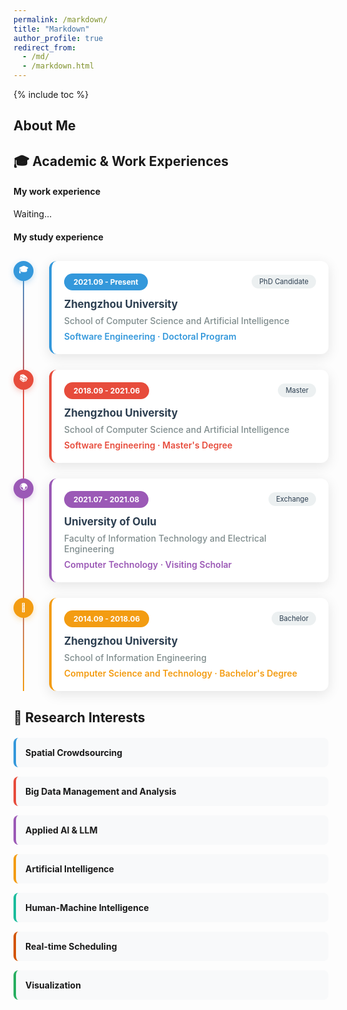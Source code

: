 ```yaml
---
permalink: /markdown/
title: "Markdown"
author_profile: true
redirect_from: 
  - /md/
  - /markdown.html
---
```


{% include toc %}

## About Me

## 🎓 Academic & Work Experiences

#### My work experience

Waiting...

#### My study experience

<style>
.hybrid-timeline {
  position: relative;
  margin: 30px 0;
}

.timeline-connector {
  position: absolute;
  left: 15px;
  top: 0;
  bottom: 0;
  width: 2px;
  background: linear-gradient(to bottom, #3498db, #e74c3c, #9b59b6, #f39c12);
  z-index: 1;
}

.timeline-item {
  position: relative;
  z-index: 2;
  margin-bottom: 25px;
  transition: all 0.3s ease;
}

.timeline-item:hover {
  transform: translateY(-3px);
}

.timeline-node {
  position: relative;
  margin-right: 25px;
  flex-shrink: 0;
  transition: all 0.3s ease;
}

.timeline-item:hover .timeline-node {
  transform: scale(1.1);
}

.timeline-card {
  flex: 1;
  background: white;
  padding: 20px;
  border-radius: 12px;
  box-shadow: 0 5px 20px rgba(0,0,0,0.1);
  border-left: 4px solid #3498db;
  transition: all 0.3s ease;
  cursor: pointer;
}

.timeline-card:hover {
  box-shadow: 0 10px 30px rgba(0,0,0,0.15);
  transform: translateX(8px);
}

.time-badge {
  background: #3498db;
  color: white;
  padding: 6px 15px;
  border-radius: 20px;
  font-size: 0.85em;
  font-weight: bold;
  transition: all 0.3s ease;
}

.degree-badge {
  background: #ecf0f1;
  color: #2c3e50;
  padding: 4px 12px;
  border-radius: 15px;
  font-size: 0.8em;
  transition: all 0.3s ease;
}

.timeline-card:hover .time-badge {
  transform: scale(1.05);
  box-shadow: 0 3px 10px rgba(0,0,0,0.2);
}

.timeline-card:hover .degree-badge {
  background: #34495e;
  color: white;
}
</style>

<div class="hybrid-timeline">
  <div class="timeline-connector"></div>

  <div class="timeline-item">
    <div style="display: flex; align-items: flex-start;">
      <div class="timeline-node">
        <div style="width: 32px; height: 32px; background: #3498db; border-radius: 50%; display: flex; align-items: center; justify-content: center; color: white; font-weight: bold; font-size: 0.9em; box-shadow: 0 3px 10px rgba(52, 152, 219, 0.3);">🎓</div>
      </div>
      <div class="timeline-card" style="border-left-color: #3498db;">
        <div style="display: flex; justify-content: space-between; align-items: center; margin-bottom: 12px;">
          <span class="time-badge" style="background: #3498db;">2021.09 - Present</span>
          <span class="degree-badge">PhD Candidate</span>
        </div>
        <h4 style="margin: 0 0 8px 0; color: #2c3e50; font-size: 1.2em; transition: color 0.3s ease;">Zhengzhou University</h4>
        <div style="color: #7f8c8d; margin-bottom: 8px; font-weight: 500; transition: color 0.3s ease;">School of Computer Science and Artificial Intelligence</div>
        <div style="color: #3498db; font-weight: 600; transition: color 0.3s ease;">Software Engineering · Doctoral Program</div>
      </div>
    </div>
  </div>

  <div class="timeline-item">
    <div style="display: flex; align-items: flex-start;">
      <div class="timeline-node">
        <div style="width: 32px; height: 32px; background: #e74c3c; border-radius: 50%; display: flex; align-items: center; justify-content: center; color: white; font-weight: bold; font-size: 0.9em; box-shadow: 0 3px 10px rgba(231, 76, 60, 0.3);">📚</div>
      </div>
      <div class="timeline-card" style="border-left-color: #e74c3c;">
        <div style="display: flex; justify-content: space-between; align-items: center; margin-bottom: 12px;">
          <span class="time-badge" style="background: #e74c3c;">2018.09 - 2021.06</span>
          <span class="degree-badge">Master</span>
        </div>
        <h4 style="margin: 0 0 8px 0; color: #2c3e50; font-size: 1.2em; transition: color 0.3s ease;">Zhengzhou University</h4>
        <div style="color: #7f8c8d; margin-bottom: 8px; font-weight: 500; transition: color 0.3s ease;">School of Computer Science and Artificial Intelligence</div>
        <div style="color: #e74c3c; font-weight: 600; transition: color 0.3s ease;">Software Engineering · Master's Degree</div>
      </div>
    </div>
  </div>

  <div class="timeline-item">
    <div style="display: flex; align-items: flex-start;">
      <div class="timeline-node">
        <div style="width: 32px; height: 32px; background: #9b59b6; border-radius: 50%; display: flex; align-items: center; justify-content: center; color: white; font-weight: bold; font-size: 0.9em; box-shadow: 0 3px 10px rgba(155, 89, 182, 0.3);">🌍</div>
      </div>
      <div class="timeline-card" style="border-left-color: #9b59b6;">
        <div style="display: flex; justify-content: space-between; align-items: center; margin-bottom: 12px;">
          <span class="time-badge" style="background: #9b59b6;">2021.07 - 2021.08</span>
          <span class="degree-badge">Exchange</span>
        </div>
        <h4 style="margin: 0 0 8px 0; color: #2c3e50; font-size: 1.2em; transition: color 0.3s ease;">University of Oulu</h4>
        <div style="color: #7f8c8d; margin-bottom: 8px; font-weight: 500; transition: color 0.3s ease;">Faculty of Information Technology and Electrical Engineering</div>
        <div style="color: #9b59b6; font-weight: 600; transition: color 0.3s ease;">Computer Technology · Visiting Scholar</div>
      </div>
    </div>
  </div>

  <div class="timeline-item">
    <div style="display: flex; align-items: flex-start;">
      <div class="timeline-node">
        <div style="width: 32px; height: 32px; background: #f39c12; border-radius: 50%; display: flex; align-items: center; justify-content: center; color: white; font-weight: bold; font-size: 0.9em; box-shadow: 0 3px 10px rgba(243, 156, 18, 0.3);">📖</div>
      </div>
      <div class="timeline-card" style="border-left-color: #f39c12;">
        <div style="display: flex; justify-content: space-between; align-items: center; margin-bottom: 12px;">
          <span class="time-badge" style="background: #f39c12;">2014.09 - 2018.06</span>
          <span class="degree-badge">Bachelor</span>
        </div>
        <h4 style="margin: 0 0 8px 0; color: #2c3e50; font-size: 1.2em; transition: color 0.3s ease;">Zhengzhou University</h4>
        <div style="color: #7f8c8d; margin-bottom: 8px; font-weight: 500; transition: color 0.3s ease;">School of Information Engineering</div>
        <div style="color: #f39c12; font-weight: 600; transition: color 0.3s ease;">Computer Science and Technology · Bachelor's Degree</div>
      </div>
    </div>
  </div>
</div>

## 🔬 Research Interests

<div class="research-interests" style="display: grid; grid-template-columns: repeat(auto-fit, minmax(250px, 1fr)); gap: 15px; margin-top: 20px;">
  <div style="background: #f8f9fa; padding: 15px; border-radius: 8px; border-left: 4px solid #3498db;">
    <strong>Spatial Crowdsourcing</strong>
  </div>
  <div style="background: #f8f9fa; padding: 15px; border-radius: 8px; border-left: 4px solid #e74c3c;">
    <strong>Big Data Management and Analysis</strong>
  </div>
  <div style="background: #f8f9fa; padding: 15px; border-radius: 8px; border-left: 4px solid #9b59b6;">
    <strong>Applied AI & LLM</strong>
  </div>
  <div style="background: #f8f9fa; padding: 15px; border-radius: 8px; border-left: 4px solid #f39c12;">
    <strong>Artificial Intelligence</strong>
  </div>
  <div style="background: #f8f9fa; padding: 15px; border-radius: 8px; border-left: 4px solid #1abc9c;">
    <strong>Human-Machine Intelligence</strong>
  </div>
  <div style="background: #f8f9fa; padding: 15px; border-radius: 8px; border-left: 4px solid #d35400;">
    <strong>Real-time Scheduling</strong>
  </div>
  <div style="background: #f8f9fa; padding: 15px; border-radius: 8px; border-left: 4px solid #27ae60;">
    <strong>Visualization</strong>
  </div>
</div>

